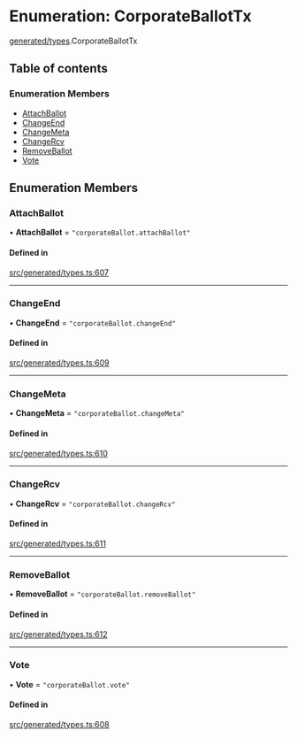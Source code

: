 # Enumeration: CorporateBallotTx

[generated/types](../wiki/generated.types).CorporateBallotTx

## Table of contents

### Enumeration Members

- [AttachBallot](../wiki/generated.types.CorporateBallotTx#attachballot)
- [ChangeEnd](../wiki/generated.types.CorporateBallotTx#changeend)
- [ChangeMeta](../wiki/generated.types.CorporateBallotTx#changemeta)
- [ChangeRcv](../wiki/generated.types.CorporateBallotTx#changercv)
- [RemoveBallot](../wiki/generated.types.CorporateBallotTx#removeballot)
- [Vote](../wiki/generated.types.CorporateBallotTx#vote)

## Enumeration Members

### AttachBallot

• **AttachBallot** = ``"corporateBallot.attachBallot"``

#### Defined in

[src/generated/types.ts:607](https://github.com/PolymeshAssociation/polymesh-private-sdk/blob/dd40dc5f/src/generated/types.ts#L607)

___

### ChangeEnd

• **ChangeEnd** = ``"corporateBallot.changeEnd"``

#### Defined in

[src/generated/types.ts:609](https://github.com/PolymeshAssociation/polymesh-private-sdk/blob/dd40dc5f/src/generated/types.ts#L609)

___

### ChangeMeta

• **ChangeMeta** = ``"corporateBallot.changeMeta"``

#### Defined in

[src/generated/types.ts:610](https://github.com/PolymeshAssociation/polymesh-private-sdk/blob/dd40dc5f/src/generated/types.ts#L610)

___

### ChangeRcv

• **ChangeRcv** = ``"corporateBallot.changeRcv"``

#### Defined in

[src/generated/types.ts:611](https://github.com/PolymeshAssociation/polymesh-private-sdk/blob/dd40dc5f/src/generated/types.ts#L611)

___

### RemoveBallot

• **RemoveBallot** = ``"corporateBallot.removeBallot"``

#### Defined in

[src/generated/types.ts:612](https://github.com/PolymeshAssociation/polymesh-private-sdk/blob/dd40dc5f/src/generated/types.ts#L612)

___

### Vote

• **Vote** = ``"corporateBallot.vote"``

#### Defined in

[src/generated/types.ts:608](https://github.com/PolymeshAssociation/polymesh-private-sdk/blob/dd40dc5f/src/generated/types.ts#L608)
